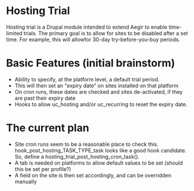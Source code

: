 Hosting Trial
=============

Hosting trial is a Drupal module intended to extend Aegir to enable time-limited trials. The primary goal is to allow for sites to be disabled after a set time. For example, this will allowfor 30-day try-before-you-buy periods.

Basic Features (initial brainstorm)
==============

* Ability to specify, at the platform level, a default trial period.
* This will then set an "expiry date" on sites installed on that platform
* On cron runs, these dates are checked and sites de-activated, if they are past their expiry date
* Hooks to allow uc_hosting and/or uc_recurring to reset the expiry date.

The current plan
================
* Site cron runs seem to be a reasonable place to check this. hook_post_hosting_TASK_TYPE_task looks like a good hook candidate. So, define a hosting_trial_post_hosting_cron_task().
* A tab is needed on platforms to allow default values to be set (should this be set per profile?)
* A field on the site is then set accordingly, and can be overridden manually
